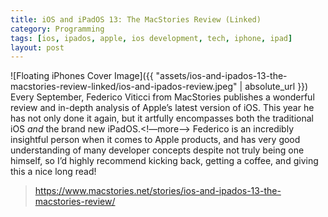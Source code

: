 ```yaml
---
title: iOS and iPadOS 13: The MacStories Review (Linked)
category: Programming
tags: [ios, ipados, apple, ios development, tech, iphone, ipad]
layout: post
---
```

![Floating iPhones Cover Image]({{ "assets/ios-and-ipados-13-the-macstories-review-linked/ios-and-ipados-review.jpeg" | absolute_url }})
Every September, Federico Viticci from MacStories publishes a wonderful review and in-depth analysis of Apple’s latest version of iOS. This year he has not only done it again, but it artfully encompasses both the traditional iOS *and* the brand new iPadOS.<!—more—> Federico is an incredibly insightful person when it comes to Apple products, and has very good understanding of many developer concepts despite not truly being one himself, so I’d highly recommend kicking back, getting a coffee, and giving this a nice long read!
> https://www.macstories.net/stories/ios-and-ipados-13-the-macstories-review/